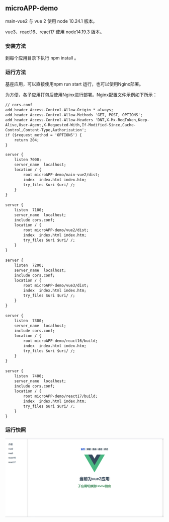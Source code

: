 ## microAPP-demo

main-vue2 与 vue 2 使用 node 10.24.1 版本。

vue3、react16、react17 使用 node14.19.3 版本。

### 安装方法

到每个应用目录下执行 npm install 。

### 运行方法

基座应用，可以直接使用npm run start 运行，也可以使用Nginx部署。

为方便，各子应用打包后使用Nginx进行部署。Nginx配置文件示例如下所示：

```
// cors.conf
add_header Access-Control-Allow-Origin * always;
add_header Access-Control-Allow-Methods 'GET, POST, OPTIONS';
add_header Access-Control-Allow-Headers 'DNT,X-Mx-ReqToken,Keep-Alive,User-Agent,X-Requested-With,If-Modified-Since,Cache-Control,Content-Type,Authorization';
if ($request_method = 'OPTIONS') {
	return 204;
}
```

```
server {
	listen 7000;
	server_name  localhost;
	location / {
		root microAPP-demo/main-vue2/dist;
		index  index.html index.htm;
		try_files $uri $uri/ /;
	}
}

server {
	listen  7100;
	server_name  localhost;
	include cors.conf;
	location / {
		root microAPP-demo/vue2/dist;
		index  index.html index.htm;
		try_files $uri $uri/ /;
	}
}

server {
	listen  7200;
	server_name  localhost;
	include cors.conf;
	location / {
		root microAPP-demo/vue3/dist;
		index  index.html index.htm;
		try_files $uri $uri/ /;
	}
}

server {
	listen  7300;
	server_name  localhost;
	include cors.conf;
	location / {
		root microAPP-demo/react16/build;
		index  index.html index.htm;
		try_files $uri $uri/ /;
	}
}

server {
	listen  7400;
	server_name  localhost;
	include cors.conf;
	location / {
		root microAPP-demo/react17/build;
		index  index.html index.htm;
		try_files $uri $uri/ /;
	}
}
```

### 运行快照

![image-20220908185135241](quickShow.png)